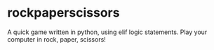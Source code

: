# rockpaperscissors

A quick game written in python, using elif logic statements. Play your computer in rock, paper, scissors!
